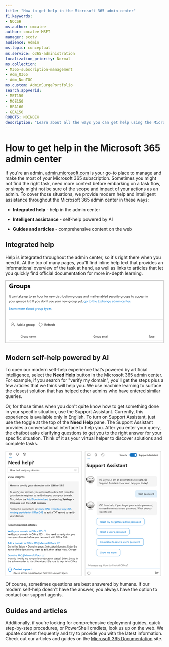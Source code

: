```yaml
---
title: "How to get help in the Microsoft 365 admin center"
f1.keywords:
- NOCSH
ms.author: cmcatee
author: cmcatee-MSFT
manager: scotv
audience: Admin
ms.topic: conceptual
ms.service: o365-administration
localization_priority: Normal
ms.collection: 
- M365-subscription-management 
- Adm_O365
- Adm_NonTOC
ms.custom: AdminSurgePortfolio
search.appverid:
- MET150
- MOE150
- BEA160
- GEA150
ROBOTS: NOINDEX
description: "Learn about all the ways you can get help using the Microsoft 365 admin center."
---
```

<!-- The following is just placeholder text from Madhura's mail. We need to add images/examples of each -->

# How to get help in the Microsoft 365 admin center

If you're an admin, [admin.microsoft.com](https://admin.microsoft.com) is your go-to place to manage and make the most of your Microsoft 365 subscription. Sometimes you might not find the right task, need more context before embarking on a task flow, or simply might not be sure of the scope and impact of your actions as an admin. To cover those situations, we provide modern help and intelligent assistance throughout the Microsoft 365 admin center in these ways:

* **Integrated help** - help in the admin center

* **Intelligent assistance** - self-help powered by AI

* **Guides and articles** - comprehensive content on the web

## Integrated help

Help is integrated throughout the admin center, so it's right there when you need it. At the top of many pages, you'll find inline help text that provides an informational overview of the task at hand, as well as links to articles that let you quickly find official documentation for more in-depth learning.

![Groups page showing inline help and links to articles](../../media/integrated-help.png)

## Modern self-help powered by AI

To open our modern self-help experience that’s powered by artificial intelligence, select the **Need Help** button in the Microsoft 365 admin center. For example, if you search for "verify my domain", you'll get the steps plus a few articles that we think will help you. We use machine learning to surface the closest solution that has helped other admins who have entered similar queries.

Or, for those times when you don't quite know how to get something done in your specific situation, use the Support Assistant. Currently, this experience is available only in English. To turn on Support Assistant, just use the toggle at the top of the **Need Help** pane. The Support Assistant provides a conversational interface to help you. After you enter your query, the chatbot asks clarifying questions to get you to the right answer for your specific situation. Think of it as your virtual helper to discover solutions and complete tasks.

![Modern self-help](../../media/help-options.png)

Of course, sometimes questions are best answered by humans. If our modern self-help doesn't have the answer, you always have the option to contact our support agents.

## Guides and articles

Additionally, if you're looking for comprehensive deployment guides, quick step-by-step procedures, or PowerShell cmdlets, look us up on the web. We update content frequently and try to provide you with the latest information. Check out our articles and guides on the [Microsoft 365 Documentation](https://docs.microsoft.com/microsoft-365/) site.
